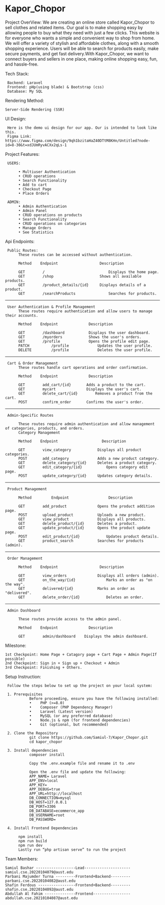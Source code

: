 # Kapor_Chopor

Project OverView:
     We are creating an online store called Kapor_Chopor to sell clothes and related items. Our goal is to make shopping easy by allowing people to buy what they need with just a few clicks.
     This website is for everyone who wants a simple and convenient way to shop from home. We will offer a variety of stylish and affordable clothes, along with a smooth shopping experience. 
     Users will be able to search for products easily, make secure payments, and get fast delivery.With Kapor_Chopor, we want to connect buyers and sellers in one place, making online shopping easy, fun, and hassle-free.

Tech Stack:
    
     Backend: Laravel
     Frontend: pHp(using blade) & Bootstrap (css)
     Database: My SQL

Rendering Method:
    
    Server-Side Rendering (SSR)

UI Design:

     Here is the demo ui design for our app. Our is intended to look like this.
     Figma Link: https://www.figma.com/design/9qh1bzitaHaZ40DTtM8KHn/Untitled?node-id=8-30&t=xdJUmRyvACXx2qLs-1

Project Features:

     USERS:

          •	Multiuser Authentication
          •	CRUD operations
          •	Search Functionality
          •	Add to cart
          •	Checkout Page
          •	Place Orders

     ADMIN:
          •	Admin Authentication
          •	Admin Panel
          •	CRUD operations on products
          •	Search Functionality
          •	CRUD operations on categories
          •	Manage Orders
          •	See Statistics

Api Endpoints:

     Public Routes:
          These routes can be accessed without authentication.

          Method	Endpoint	               Description

          GET	     /	                           Displays the home page.
          GET	     /shop	                   Shows all available products.
          GET	     /product_details/{id}	   Displays details of a product.
          GET	     /searchProducts	           Searches for products.
________________________________________
     User Authentication & Profile Management
          These routes require authentication and allow users to manage their accounts.

          Method	Endpoint	          Description

          GET	     /dashboard	          Displays the user dashboard.
          GET	     /myorders	          Shows the user's orders.
          GET	     /profile	          Opens the profile edit page.
          PATCH          /profile	          Updates the user profile.
          DELETE         /profile	          Deletes the user profile.
________________________________________
     Cart & Order Management
          These routes handle cart operations and order confirmation.

          Method	Endpoint	          Description

          GET	     add_cart/{id}	     Adds a product to the cart.
          GET	     mycart	             Displays the user's cart.
          GET	     delete_cart/{id}	     Removes a product from the cart.
          POST	     confirm_order	     Confirms the user's order.
________________________________________
     Admin-Specific Routes

          These routes require admin authentication and allow management of categories, products, and orders.
          Category Management

          Method	Endpoint	                Description

          GET	     view_category	          Displays all product categories.
          POST	     add_category	          Adds a new product category.
          GET	     delete_category/{id}	  Deletes a product category.
          GET	     edit_category/{id}	          Opens category edit page.
          POST	     update_category/{id}	  Updates category details.
________________________________________
     Product Management

          Method	     Endpoint	               Description

          GET	     add_product	          Opens the product addition page.
          POST	     upload_product	          Uploads a new product.
          GET	     view_product	          Displays all products.
          GET	     delete_product/{id}	  Deletes a product.
          GET	     update_product/{id}	  Opens the product update page.
          POST	     edit_product/{id}	          Updates product details.
          GET	     product_search	          Searches for products (admin).     
________________________________________
     Order Management

          Method	Endpoint	               Description

          GET	     view_orders	          Displays all orders (admin).
          GET	     on_the_way/{id}	          Marks an order as "on the way".
          GET	     delivered/{id}	          Marks an order as "delivered".
          GET	     delete_order/{id}	          Deletes an order.
________________________________________
     Admin Dashboard

          These routes provide access to the admin panel.

          Method	Endpoint	          Description

          GET	     admin/dashboard	Displays the admin dashboard.


Milestone:

    1st Checkpoint: Home Page + Catagory page + Cart Page + Admin Page(If possible)
    2nd Checkpoint: Sign in + Sign up + Checkout + Admin
    3rd Checkpoint: Finishing + Others.

Setup Instruction:

     Follow the steps below to set up the project on your local system:

     1.	Prerequisites
               Before proceeding, ensure you have the following installed:
               •	PHP (>=8.0)
               •	Composer (PHP Dependency Manager)
               •	Laravel (Latest version)
               •	MySQL (or any preferred database)
               •	Node.js & npm (for frontend dependencies)
               •	Git (optional, but recommended)
          
     2.	Clone the Repository
               git clone https://github.com/Samiul-7/Kapor_Chopor.git
               cd kapor_chopor
     
     3.	Install dependencies
               composer install

               Copy the .env.example file and rename it to .env

               Open the .env file and update the following:
               APP_NAME= Laravel
               APP_ENV=local
               APP_KEY=
               APP_DEBUG=true
               APP_URL=http://localhost
               DB_CONNECTION=mysql
               DB_HOST=127.0.0.1
               DB_PORT=3306
               DB_DATABASE=ecommerce_app
               DB_USERNAME=root
               DB_PASSWORD=

     4.	Install Frontend Dependencies

          npm install
          npm run build
          npm run dev
          Lastly run “php artisan serve” to run the project
	


Team Members:

    Samiul Bashar ------------------Lead--------------------- samiul.cse.20220104079@aust.edu
    Parbani Majumder Turna ---------Frontend+Backend--------- parbani.cse.20220104082@aust.edu
    Shafin Ferdous -----------------Frontend+Backend--------- shafin.cse.20220104092@aust.edu
    Abdullah Al Fahim --------------Frontend----------------- abdullah.cse.20210104087@aust.edu
     
